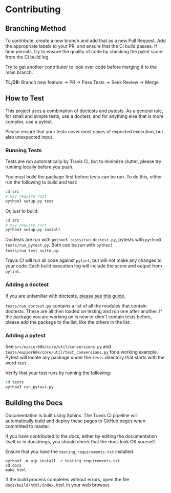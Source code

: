 # Contributing

## Branching Method

To contribute, create a new branch and add that as a new Pull Request. Add the 
appropriate labels to your PR, and ensure that the CI build passes. If time permits,
try to ensure the quality of code by checking the pylint score from the CI build log.

Try to get another contributor to look over code before merging it to the main branch.

**TL;DR**: Branch new feature -> PR -> Pass Tests -> Seek Review -> Merge

## How to Test

This project uses a combination of doctests and pytests. As a general rule, for small and 
simple tests, use a doctest, and for anything else that is more complex, use
a pytest.

Please ensure that your tests cover most cases of expected execution, but also unexpected input.

### Running Tests

Tests are run automatically by Travis CI, but to minimize clutter, please try running locally
before you push.

You must build the package first before tests can be run. To do this, either run the following to
build and test:
```bash
cd src
# may require root
python3 setup.py test
```

Or, just to build:

```bash
cd src
# may require root
python3 setup.py install
```

Doctests are run with `python3 tests/run_doctest.py`, pytests with `python3 tests/run_pytest.py`.
Both can be run with `python3 tests/run_test_suite.py`.

Travis CI will run all code against `pylint`, but will not make any changes to your
code. Each build execution log will include the score and output from `pylint`.

### Adding a doctest

If you are unfamiliar with doctests, [please see this guide.][doctest-guide]

`tests/run_doctest.py` contains a list of all the modules that contain doctests. These
are all then loaded on testing and run one after another. If the package you are
working on is new or didn't contain tests before, please add the package to the 
list, like the others in the list.

### Adding a pytest

See `src/easier68k/core/util/conversions.py` and `tests/easier68k/core/util/test_conversions.py` 
for a working example. Pytest will locate any package under the `tests` directory that
starts with the word `test`.

Verify that your test runs by running the following:
```bash
cd tests
python3 run_pytest.py
```

## Building the Docs

Documentation is built using Sphinx. The Travis CI pipeline will
automatically build and deploy these pages to GitHub pages when
committed to master.

If you have contributed to the docs, either by editing the documentation itself
or in docstrings, you should check that the docs look OK yourself.

Ensure that you have the `testing_requirements.txt` installed.

```console
python3 -m pip install -r testing_requirements.txt
cd docs
make html
```

If the build process completes without errors, open the file
`docs/build/html/index.html` in your web browser.

[doctest-guide]: https://pymotw.com/2/doctest/ 